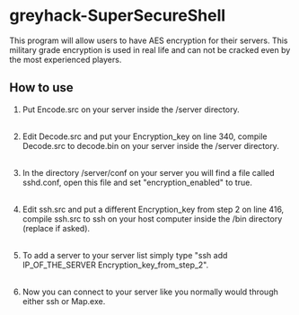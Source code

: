 # greyhack-SuperSecureShell
This program will allow users to have AES encryption for their servers.
This military grade encryption is used in real life and can not be cracked even by the most experienced players.

## How to use
1. Put Encode.src on your server inside the /server directory.<br><br>

2. Edit Decode.src and put your Encryption_key on line 340, compile Decode.src to decode.bin on your server inside the /server directory.<br><br>

3. In the directory /server/conf on your server you will find a file called sshd.conf, open this file and set "encryption_enabled" to true.<br><br>

4. Edit ssh.src and put a different Encryption_key from step 2 on line 416, compile ssh.src to ssh on your host computer inside the /bin directory (replace if asked).<br><br>

5. To add a server to your server list simply type "ssh add IP_OF_THE_SERVER Encryption_key_from_step_2".<br><br>

6. Now you can connect to your server like you normally would through either ssh or Map.exe.

